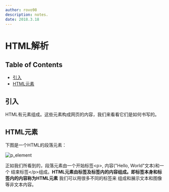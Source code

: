 ```yaml
---
author: rovo98
description: notes.
date: 2018.3.18
---
```


# HTML解析

## Table of Contents

- [引入](https://github.com/rovo98/learn-html-from0/blob/master/notes/introduction/html-anatomy.md#引入)
- [HTML元素](https://github.com/rovo98/learn-html-from0/blob/master/notes/introduction/html-anatomy.md#html元素)

## 引入

HTML有元素组成。这些元素构成网页的内容，我们来看看它们是如何书写的。

## HTML元素
下图是一个HTML的段落元素：

![p_element](https://github.com/rovo98/learn-html-from0/blob/master/images/introduction/html_element.png)

正如我们所看到的，段落元素由一个开始标签\<p\>, 内容("Hello, World"文本)和一个
结束标签\</p>组成。**HTML元素由标签及标签内的内容组成。即标签本身和标签内的内容称为HTML元素** 我们可以用很多不同的标签来
组成和展示文本和图像等非文本内容。

